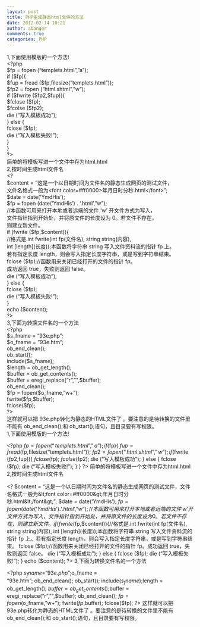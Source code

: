 ```yaml
---
layout: post
title: PHP生成静态html文件的方法
date: 2012-02-14 10:21
author: abanger
comments: true
categories: PHP
---
```

<div>
<div id="_mcePaste">1,下面使用模版的一个方法!</div>
<div id="_mcePaste">&lt;?php</div>
<div id="_mcePaste">$fp = fopen (“templets.html”,”a”);</div>
<div id="_mcePaste">if ($fp){</div>
<div id="_mcePaste">$fup = fread ($fp,filesize(“templets.html”));</div>
<div id="_mcePaste">$fp2 = fopen (“html.shtml”,”w”);</div>
<div id="_mcePaste">if ($fwrite ($fp2,$fup)){</div>
<div id="_mcePaste">$fclose ($fp);</div>
<div id="_mcePaste">$fcolse ($fp2);</div>
<div id="_mcePaste">die (“写入模板成功”);</div>
<div id="_mcePaste">} else {</div>
<div id="_mcePaste">fclose ($fp);</div>
<div id="_mcePaste">die (“写入模板失败!”);</div>
<div id="_mcePaste">}</div>
<div id="_mcePaste">}</div>
<div id="_mcePaste">?&gt;</div>
<div id="_mcePaste">简单的将模板写进一个文件中存为html.html</div>
<div><!--more--></div>
<div id="_mcePaste">2,按时间生成html文件名</div>
<div id="_mcePaste">&lt;?</div>
<div id="_mcePaste">$content = “这是一个以日期时间为文件名的静态生成网页的测试文件，</div>
<div id="_mcePaste">文件名格式一般为&lt;font color=#ff0000&gt;年月日时分秒.html&lt;/font&gt;”;</div>
<div id="_mcePaste">$date = date(‘YmdHis’);</div>
<div id="_mcePaste">$fp = fopen (date(‘YmdHis’) . ‘.html’,”w”);</div>
<div id="_mcePaste">//本函数可用来打开本地或者远端的文件 ‘w’ 开文件方式为写入，</div>
<div id="_mcePaste">文件指针指到开始处，并将原文件的长度设为 0。若文件不存在，</div>
<div id="_mcePaste">则建立新文件。</div>
<div id="_mcePaste">if (fwrite ($fp,$content)){</div>
<div id="_mcePaste">//格式是.int fwrite(int fp(文件名), string string(内容),</div>
<div id="_mcePaste">int [length](长度));本函数将字符串 string 写入文件资料流的指针 fp 上。</div>
<div id="_mcePaste">若有指定长度 length，则会写入指定长度字符串，或是写到字符串结束。</div>
<div id="_mcePaste">fclose ($fp);//函数用来关闭已经打开的文件的指针 fp。</div>
<div id="_mcePaste">成功返回 true，失败则返回 false。</div>
<div id="_mcePaste">die (“写入模板成功”);</div>
<div id="_mcePaste">} else {</div>
<div id="_mcePaste">fclose ($fp);</div>
<div id="_mcePaste">die (“写入模板失败!”);</div>
<div id="_mcePaste">}</div>
<div id="_mcePaste">echo ($content);</div>
<div id="_mcePaste">?&gt;</div>
<div id="_mcePaste">3,下面为转换文件名的一个方法</div>
<div id="_mcePaste">&lt;?php</div>
<div id="_mcePaste">$s_fname = “93e.php”;</div>
<div id="_mcePaste">$o_fname = “93e.htm”;</div>
<div id="_mcePaste">ob_end_clean();</div>
<div id="_mcePaste">ob_start();</div>
<div id="_mcePaste">include($s_fname);</div>
<div id="_mcePaste">$length = ob_get_length();</div>
<div id="_mcePaste">$buffer = ob_get_contents();</div>
<div id="_mcePaste">$buffer = eregi_replace(“r”,”",$buffer);</div>
<div id="_mcePaste">ob_end_clean();</div>
<div id="_mcePaste">$fp = fopen($o_fname,”w+”);</div>
<div id="_mcePaste">fwrite($fp,$buffer);</div>
<div id="_mcePaste">fclose($fp);</div>
<div id="_mcePaste">?&gt;</div>
<div id="_mcePaste">这样就可以把 93e.php转化为静态的HTML文件了 。要注意的是待转换的文件里不能有 ob_end_clean();和 ob_start();语句，且目录要有写权限。</div>
1,下面使用模版的一个方法!

&lt;?php $fp = fopen (“templets.html”,”a”); if ($fp){ $fup = fread ($fp,filesize(“templets.html”)); $fp2 = fopen (“html.shtml”,”w”); if ($fwrite ($fp2,$fup)){ $fclose ($fp); $fcolse ($fp2); die (“写入模板成功”); } else { fclose ($fp); die (“写入模板失败!”); } } ?&gt; 简单的将模板写进一个文件中存为html.html
2,按时间生成html文件名

&lt;? $content = “这是一个以日期时间为文件名的静态生成网页的测试文件，文件名格式一般为&lt;font color=#ff0000&gt;年月日时分秒.html&lt;/font&gt;”; $date = date(‘YmdHis’); $fp = fopen (date(‘YmdHis’) . ‘.html’,”w”);//本函数可用来打开本地或者远端的文件 ‘w’ 开文件方式为写入，文件指针指到开始处，并将原文件的长度设为 0。若文件不存在，则建立新文件。 if (fwrite ($fp,$content)){//格式是.int fwrite(int fp(文件名), string string(内容), int [length](长度));本函数将字符串 string 写入文件资料流的指针 fp 上。若有指定长度 length，则会写入指定长度字符串，或是写到字符串结束。 fclose ($fp);//函数用来关闭已经打开的文件的指针 fp。成功返回 true，失败则返回 false。 die (“写入模板成功”); } else { fclose ($fp); die (“写入模板失败!”); } echo ($content); ?&gt;
3,下面为转换文件名的一个方法

&lt;?php $s_fname = “93e.php”; $o_fname = “93e.htm”; ob_end_clean(); ob_start(); include($s_fname); $length = ob_get_length(); $buffer = ob_get_contents(); $buffer = eregi_replace(“r”,”",$buffer); ob_end_clean();
$fp = fopen($o_fname,”w+”); fwrite($fp,$buffer); fclose($fp); ?&gt;
这样就可以把 93e.php转化为静态的HTML文件了 。要注意的是待转换的文件里不能有 ob_end_clean();和 ob_start();语句，且目录要有写权限。

</div>
